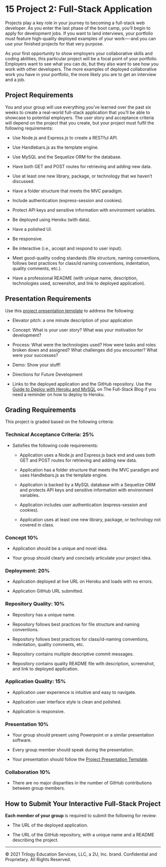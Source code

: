 # 15 Project 2: Full-Stack Application

Projects play a key role in your journey to becoming a full-stack web developer. As you enter the last phase of the boot camp, you’ll begin to apply for development jobs. If you want to land interviews, your portfolio must feature high-quality deployed examples of your work—-and you can use your finished projects for that very purpose.

As your first opportunity to show employers your collaborative skills and coding abilities, this particular project will be a focal point of your portfolio. Employers want to see what you can do, but they also want to see how you work with other developers. The more examples of deployed collaborative work you have in your portfolio, the more likely you are to get an interview and a job.

## Project Requirements

You and your group will use everything you’ve learned over the past six weeks to create a real-world full-stack application that you’ll be able to showcase to potential employers. The user story and acceptance criteria will depend on the project that you create, but your project must fulfil the following requirements:

* Use Node.js and Express.js to create a RESTful API.

* Use Handlebars.js as the template engine.

* Use MySQL and the Sequelize ORM for the database.

* Have both GET and POST routes for retrieving and adding new data.

* Use at least one new library, package, or technology that we haven’t discussed.

* Have a folder structure that meets the MVC paradigm.

* Include authentication (express-session and cookies).

* Protect API keys and sensitive information with environment variables.

* Be deployed using Heroku (with data).

* Have a polished UI.

* Be responsive.

* Be interactive (i.e., accept and respond to user input).

* Meet good-quality coding standards (file structure, naming conventions, follows best practices for class/id naming conventions, indentation, quality comments, etc.).

* Have a professional README (with unique name, description, technologies used, screenshot, and link to deployed application).

## Presentation Requirements

Use this [project presentation template](https://docs.google.com/presentation/d/10QaO9KH8HtUXj__81ve0SZcpO5DbMbqqQr4iPpbwKks/edit?usp=sharing) to address the following: 

* Elevator pitch: a one minute description of your application

* Concept: What is your user story? What was your motivation for development?

* Process: What were the technologies used? How were tasks and roles broken down and assigned? What challenges did you encounter? What were your successes?

* Demo: Show your stuff!

* Directions for Future Development

* Links to the deployed application and the GitHub repository. Use the [Guide to Deploy with Heroku and MySQL](https://coding-boot-camp.github.io/full-stack/heroku/deploy-with-heroku-and-mysql) on The Full-Stack Blog if you need a reminder on how to deploy to Heroku.

## Grading Requirements

This project is graded based on the following criteria:

### Technical Acceptance Criteria: 25%

* Satisfies the following code requirements:

    * Application uses a Node.js and Express.js back end and uses both GET and POST routes for retrieving and adding new data.

    * Application has a folder structure that meets the MVC paradigm and uses Handlebars.js as the template engine.

    * Application is backed by a MySQL database with a Sequelize ORM and protects API keys and sensitive information with environment variables.

    * Application includes user authentication (express-session and cookies).

    * Application uses at least one new library, package, or technology not covered in class.

### Concept 10%

* Application should be a unique and novel idea.

* Your group should clearly and concisely articulate your project idea.

### Deployment: 20%

* Application deployed at live URL on Heroku and loads with no errors.

* Application GitHub URL submitted.

### Repository Quality: 10%

* Repository has a unique name.

* Repository follows best practices for file structure and naming conventions.

* Repository follows best practices for class/id-naming conventions, indentation, quality comments, etc.

* Repository contains multiple descriptive commit messages.

* Repository contains quality README file with description, screenshot, and link to deployed application.

### Application Quality: 15%

* Application user experience is intuitive and easy to navigate.

* Application user interface style is clean and polished.

* Application is responsive.

### Presentation 10%

* Your group should present using Powerpoint or a similar presentation software.

* Every group member should speak during the presentation.

* Your presentation should follow the [Project Presentation Template](https://docs.google.com/presentation/d/1_u8TKy5zW5UlrVQVnyDEZ0unGI2tjQPDEpA0FNuBKAw/edit).

### Collaboration 10%

* There are no major disparities in the number of GitHub contributions between group members.


## How to Submit Your Interactive Full-Stack Project

**Each member of your group** is required to submit the following for review:

* The URL of the deployed application.

* The URL of the GitHub repository, with a unique name and a README describing the project.

---
© 2021 Trilogy Education Services, LLC, a 2U, Inc. brand. Confidential and Proprietary. All Rights Reserved.

